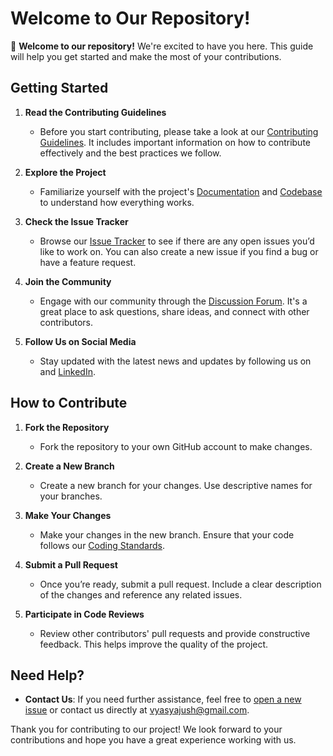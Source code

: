 # Welcome to Our Repository!

👋 **Welcome to our repository!** We're excited to have you here. This guide will help you get started and make the most of your contributions.

## Getting Started

1. **Read the Contributing Guidelines**
   - Before you start contributing, please take a look at our [Contributing Guidelines](CONTRIBUTING.md). It includes important information on how to contribute effectively and the best practices we follow.

2. **Explore the Project**
   - Familiarize yourself with the project's [Documentation](DOCUMENTATION.md) and [Codebase](CODEBASE.md) to understand how everything works. 

3. **Check the Issue Tracker**
   - Browse our [Issue Tracker](issues) to see if there are any open issues you’d like to work on. You can also create a new issue if you find a bug or have a feature request.

4. **Join the Community**
   - Engage with our community through the [Discussion Forum](DISCUSSION.md). It's a great place to ask questions, share ideas, and connect with other contributors.

5. **Follow Us on Social Media**
   - Stay updated with the latest news and updates by following us on and [LinkedIn](https://www.linkedin.com/in/vyasyajush/).

## How to Contribute

1. **Fork the Repository**
   - Fork the repository to your own GitHub account to make changes.

2. **Create a New Branch**
   - Create a new branch for your changes. Use descriptive names for your branches.

3. **Make Your Changes**
   - Make your changes in the new branch. Ensure that your code follows our [Coding Standards](CODING_STANDARDS.md).

4. **Submit a Pull Request**
   - Once you’re ready, submit a pull request. Include a clear description of the changes and reference any related issues.

5. **Participate in Code Reviews**
   - Review other contributors' pull requests and provide constructive feedback. This helps improve the quality of the project.

## Need Help?

- **Contact Us**: If you need further assistance, feel free to [open a new issue](issues/new) or contact us directly at [vyasyajush@gmail.com](mailto:vyasyajush@gmail.com).

Thank you for contributing to our project! We look forward to your contributions and hope you have a great experience working with us.

